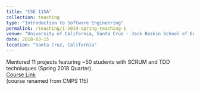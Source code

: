 ```yaml
---
title: "CSE 115A"
collection: teaching
type: "Introduction to Software Engineering"
permalink: /teaching/1-2019-spring-teaching-1
venue: "University of California, Santa Cruz - Jack Baskin School of Engineering"
date: 2018-03-15
location: "Santa Cruz, California"
---
```


Mentored 11 projects featuring ~50 students with SCRUM and TDD techniuques (Spring 2018 Quarter). 
<br>
<a href="https://courses.soe.ucsc.edu/courses/cse115a">Course Link</a>
<br>
(course renamed from CMPS 115)
